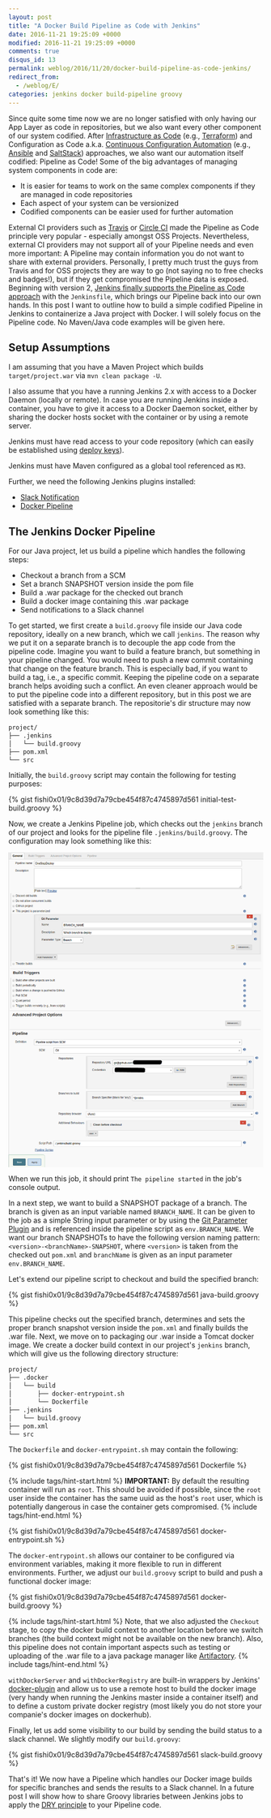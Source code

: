 ```yaml
---
layout: post
title: "A Docker Build Pipeline as Code with Jenkins"
date: 2016-11-21 19:25:09 +0000
modified: 2016-11-21 19:25:09 +0000 
comments: true
disqus_id: 13
permalink: weblog/2016/11/20/docker-build-pipeline-as-code-jenkins/
redirect_from:
  - /weblog/E/
categories: jenkins docker build-pipeline groovy
---
```



Since quite some time now we are no longer satisfied with only having our App Layer as code in repositories, but we also want every other component of our system codified. 
After [Infrastructure as Code](https://en.wikipedia.org/wiki/Infrastructure_as_Code) (e.g., [Terraform](https://www.terraform.io/)) and Configuration as Code a.k.a. [Continuous Configuration Automation](https://en.wikipedia.org/wiki/Continuous_configuration_automation) (e.g., [Ansible](https://www.ansible.com/) and [SaltStack](https://saltstack.com/)) approaches, we also 
want our automation itself codified: Pipeline as Code!<!--more-->
Some of the big advantages of managing system components in code are:

* It is easier for teams to work on the same complex components if they are managed in code repositories
* Each aspect of your system can be versionized
* Codified components can be easier used for further automation

External CI providers such as [Travis](https://travis-ci.org/) or [Circle CI](https://circleci.com/) made the Pipeline as Code principle very popular - especially amongst OSS Projects.
Nevertheless, external CI providers may not support all of your Pipeline needs and even more important: A Pipeline may contain information you do not want to share with external providers. 
Personally, I pretty much trust the guys from Travis and for OSS projects they are way to go (not saying no to free checks and badges!), but if they get compromised the Pipeline data is exposed. 
Beginning with version 2, [Jenkins finally supports the Pipeline as Code approach](https://jenkins.io/solutions/pipeline/) with the `Jenkinsfile`, which brings our Pipeline back into our own hands. 
In this post I want to outline how to build a simple codified Pipeline in Jenkins to containerize a Java project with Docker. 
I will solely focus on the Pipeline code. No Maven/Java code examples will be given here.
 

## Setup Assumptions ##

I am assuming that you have a Maven Project which builds `target/project.war` via `mvn clean package -U`. 

I also assume that you have a running Jenkins 2.x with access to a Docker Daemon (locally or remote). 
In case you are running Jenkins inside a container, you have to give it access to a Docker Daemon socket, either by sharing 
the docker hosts socket with the container or by using a remote server. 
<!-- TODO: post about this issue -->

Jenkins must have read access to your code repository (which can easily be established using [deploy keys](https://developer.github.com/guides/managing-deploy-keys/)). 

Jenkins must have Maven configured as a global tool referenced as `M3`.

Further, we need the following Jenkins plugins installed:

* [Slack Notification](https://wiki.jenkins-ci.org/display/JENKINS/Slack+Plugin)
* [Docker Pipeline](https://wiki.jenkins-ci.org/display/JENKINS/Docker+Pipeline+Plugin)

<!-- TODO: Post about how to bootstrap a Jenkins setup like that with Groovy scripts -->

## The Jenkins Docker Pipeline ##

For our Java project, let us build a pipeline which handles the following steps:

* Checkout a branch from a SCM
* Set a branch SNAPSHOT version inside the pom file
* Build a .war package for the checked out branch
* Build a docker image containing this .war package
* Send notifications to a Slack channel

To get started, we first create a `build.groovy` file inside our Java code repository, ideally on a new branch, which we call `jenkins`. 
The reason why we put it on a separate branch is to decouple the app code from the pipeline code. 
Imagine you want to build a feature branch, but something in your pipeline changed. 
You would need to push a new commit containing that change on the feature branch. 
This is especially bad, if you want to build a tag, i.e., a specific commit. 
Keeping the pipeline code on a separate branch helps avoiding such a conflict. 
An even cleaner approach would be to put the pipeline code into a different repository, but in this post 
we are satisfied with a separate branch.
The repositorie's dir structure may now look something like this:

```
project/
├── .jenkins
│   └── build.groovy
├── pom.xml
└── src
```

Initially, the `build.groovy` script may contain the following for testing purposes:

{% gist fishi0x01/9c8d39d7a79cbe454f87c4745897d561 initial-test-build.groovy %}

Now, we create a Jenkins Pipeline job, which checks out the `jenkins` branch of our project and looks 
for the pipeline file `.jenkins/build.groovy`. The configuration may look something like this:

<img src="/content-images/jenkins-pipeline-job.png" alt="Jenkins Pipeline Job" style="display: block; margin-left: auto; margin-right: auto;">

When we run this job, it should print `The pipeline started` in the job's console output.

In a next step, we want to build a SNAPSHOT package of a branch. 
The branch is given as an input variable named `BRANCH_NAME`. 
It can be given to the job as a simple String input parameter or by using the [Git Parameter Plugin](https://wiki.jenkins-ci.org/display/JENKINS/Git+Parameter+Plugin) and 
is referenced inside the pipeline script as `env.BRANCH_NAME`. 
We want our branch SNAPSHOTs to have the following version naming pattern: `<version>-<branchName>-SNAPSHOT`, where `<version>` is taken from the checked out `pom.xml` 
and `branchName` is given as an input parameter `env.BRANCH_NAME`. 

Let's extend our pipeline script to checkout and build the specified branch:

{% gist fishi0x01/9c8d39d7a79cbe454f87c4745897d561 java-build.groovy %}

This pipeline checks out the specified branch, determines and sets the proper branch snapshot version inside the `pom.xml` 
and finally builds the .war file. 
Next, we move on to packaging our .war inside a Tomcat docker image. 
We create a docker build context in our project's `jenkins` branch, which will give us the following directory structure:

```
project/
├── .docker
│   └── build
│       ├── docker-entrypoint.sh
│       └── Dockerfile
├── .jenkins
│   └── build.groovy
├── pom.xml
└── src
```

The `Dockerfile` and `docker-entrypoint.sh` may contain the following:

{% gist fishi0x01/9c8d39d7a79cbe454f87c4745897d561 Dockerfile %}

{% include tags/hint-start.html %}
**IMPORTANT:** By default the resulting container will run as `root`. This should be avoided if possible, since the `root` 
user inside the container has the same uuid as the host's `root` user, which is potentially dangerous in case the container gets compromised. 
{% include tags/hint-end.html %}

{% gist fishi0x01/9c8d39d7a79cbe454f87c4745897d561 docker-entrypoint.sh %}

The `docker-entrypoint.sh` allows our container to be configured via environment variables, making it more flexible to run in different environments. 
Further, we adjust our `build.groovy` script to build and push a functional docker image:

{% gist fishi0x01/9c8d39d7a79cbe454f87c4745897d561 docker-build.groovy %}

{% include tags/hint-start.html %}
Note, that we also adjusted the `Checkout` stage, to copy the docker build context to another location before we switch branches (the build context might not be available on the new branch).
Also, this pipeline does not contain important aspects such as testing or uploading of the .war file to a java package manager like [Artifactory](https://www.jfrog.com/open-source/).
{% include tags/hint-end.html %}

`withDockerServer` and `withDockerRegistry` are built-in wrappers by Jenkins' [docker-plugin](https://wiki.jenkins-ci.org/display/JENKINS/Docker+Plugin) 
and allow us to use a remote host to build the docker image (very handy when running the Jenkins master inside a container itself) and to 
define a custom private docker registry (most likely you do not store your companie's docker images on dockerhub).

Finally, let us add some visibility to our build by sending the build status to a slack channel. 
We slightly modify our `build.groovy`:

{% gist fishi0x01/9c8d39d7a79cbe454f87c4745897d561 slack-build.groovy %}

That's it! We now have a Pipeline which handles our Docker image builds for specific branches and sends the results to a Slack channel. 
In a future post I will show how to share Groovy libraries between Jenkins jobs to apply the [DRY principle](https://en.wikipedia.org/wiki/Don't_repeat_yourself) to your Pipeline code.


